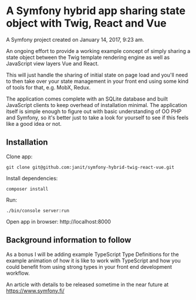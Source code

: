 A Symfony hybrid app sharing state object with Twig, React and Vue
==========

A Symfony project created on January 14, 2017, 9:23 am.

An ongoing effort to provide a working  example concept of simply
sharing a state object between the Twig template rendering engine
as well as JavaScript view layers Vue and React.

This will just handle the sharing of initial state on page load
and you'll need to then take over your state management in your
front end using some kind of tools for that, e.g. MobX, Redux.

The application comes complete with an SQLite database and built
JavaScript clients to keep overhead of installation minimal. The
application itself is simple enough to figure out with basic
understanding of OO PHP and Symfony, so it's better just to take
a look for yourself to see if this feels like a good idea or not.

## Installation

Clone app:

```
git clone git@github.com:janit/symfony-hybrid-twig-react-vue.git
```

Install dependencies:

```
composer install
```

Run:

```
./bin/console server:run
```

Open app in browser: http://localhost:8000

## Background information to follow

As a bonus I will be adding example TypeScript Type Definitions
for the example animation of how it is like to work with TypeScript
and how you could benefit from using strong types in your front
end development workflow.

An article with details to be released sometime in the near future
at https://www.symfony.fi/

